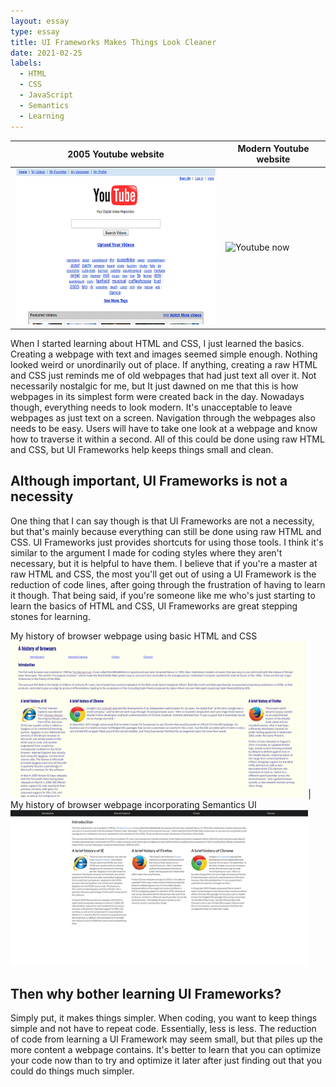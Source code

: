 ```yaml
---
layout: essay
type: essay
title: UI Frameworks Makes Things Look Cleaner
date: 2021-02-25
labels:
  - HTML
  - CSS
  - JavaScript
  - Semantics
  - Learning
---
```

2005 Youtube website | Modern Youtube website
-------------------- | ----------------------
<img class="ui image" src="../images/UI-Essay/yt-html.png" height="250px" alt="Youtube 2005"> | <img class="ui image" src="https://cdn.vox-cdn.com/thumbor/lV9t0Uh2ZZ6EGv-h11MzbFxUwe4=/0x0:1200x800/1400x933/filters:focal(504x304:696x496):no_upscale()/cdn.vox-cdn.com/uploads/chorus_image/image/65784178/homepage.0.jpeg" height="250px" alt="Youtube now">

When I started learning about HTML and CSS, I just learned the basics. Creating a webpage with text and images seemed simple enough. Nothing looked weird or unordinarily out of place. If anything, creating a raw HTML and CSS just reminds me of old webpages that had just text all over it. Not necessarily nostalgic for me, but It just dawned on me that this is how webpages in its simplest form were created back in the day. Nowadays though, everything needs to look modern. It's unacceptable to leave webpages as just text on a screen. Navigation through the webpages also needs to be easy. Users will have to take one look at a webpage and know how to traverse it within a second. All of this could be done using raw HTML and CSS, but UI Frameworks help keeps things small and clean.


## Although important, UI Frameworks is not a necessity

One thing that I can say though is that UI Frameworks are not a necessity, but that's mainly because everything can still be done using raw HTML and CSS. UI Frameworks just provides shortcuts for using those tools. I think it's similar to the argument I made for coding styles where they aren't necessary, but it is helpful to have them. I believe that if you're a master at raw HTML and CSS, the most you'll get out of using a UI Framework is the reduction of code lines, after going through the frustration of having to learn it though. That being said, if you're someone like me who's just starting to learn the basics of HTML and CSS, UI Frameworks are great stepping stones for learning.

My history of browser webpage using basic HTML and CSS <img class="ui image" src="../images/UI-Essay/history-basic.png" height="250px" alt="History WOD with basic HTML and CSS"> | My history of browser webpage incorporating Semantics UI <img class="ui image" src="../images/UI-Essay/history-semantics.png" height="250px" alt="History WOD incorporating Semantic UI">

## Then why bother learning UI Frameworks?

Simply put, it makes things simpler. When coding, you want to keep things simple and not have to repeat code. Essentially, less is less. The reduction of code from learning a UI Framework may seem small, but that piles up the more content a webpage contains. It's better to learn that you can optimize your code now than to try and optimize it later after just finding out that you could do things much simpler.
